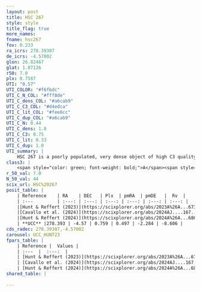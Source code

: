 ```yaml
---
layout: post
title: HSC 267
style: style
title_flag: true
more_names: 
fname: hsc267
fov: 0.233
ra_icrs: 278.39307
de_icrs: -4.57002
glon: 26.82467
glat: 1.87126
r50: 7.0
plx: 0.7587
UTI: "0.57"
UTI_COLOR: "#f6fbdc"
UTI_C_N_COL: "#fff8de"
UTI_C_dens_COL: "#a6cab9"
UTI_C_C3_COL: "#d4edca"
UTI_C_lit_COL: "#fee8cc"
UTI_C_dup_COL: "#a6cab9"
UTI_C_N: 0.44
UTI_C_dens: 1.0
UTI_C_C3: 0.75
UTI_C_lit: 0.33
UTI_C_dup: 1.0
UTI_summary: |
    HSC 267 is a poorly populated, very dense object of high C3 quality. It was recently reported in the literature.
class3: |
    <span style="color: green; font-weight: bold;">A</span><span style="color: #FFC300; font-weight: bold;">B</span>
r_50_val: 7.0
N_50_val: 44
scix_url: HSC%20267
posit_table: |
    | Reference    | RA    | DEC   | Plx  | pmRA  | pmDE   |  Rv  |
    | :---         | :---: | :---: | :---: | :---: | :---: | :---: |
    |[Hunt & Reffert (2023)](https://scixplorer.org/abs/2023A%26A...673A.114H) | 278.417 | -4.552 | 0.727 | 0.511 | -2.267 | 1.178 |
    |[Cavallo et al. (2024)](https://scixplorer.org/abs/2024AJ....167...12C) | 278.392 | -4.577 | 0.738 | -- | -- | -- |
    |[Hunt & Reffert (2024)](https://scixplorer.org/abs/2024A%26A...686A..42H) | 278.417 | -4.552 | 0.727 | 0.511 | -2.267 | 1.178 |
    | **UCC** |278.393 | -4.57 | 0.759 | 0.497 | -2.284 | -8.606 | 
cds_radec: 278.39307,-4.57002
carousel: UCC_HUNT23
fpars_table: |
    | Reference |  Values |
    | :---  |  :---:  |
    | [Hunt & Reffert (2023)](https://scixplorer.org/abs/2023A%26A...673A.114H) | `AV50=3.928, diffAV50=2.706, MOD50=10.539, logAge50=7.678` |
    | [Cavallo et al. (2024)](https://scixplorer.org/abs/2024AJ....167...12C) | `AV50=4.45, dMod50=11.4, logAge50=7.4, [Fe/H]50=0.46` |
    | [Hunt & Reffert (2024)](https://scixplorer.org/abs/2024A%26A...686A..42H) | `MassJ=325.237` |
shared_table: |
    
---
```

